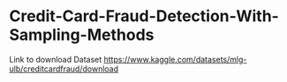 # Credit-Card-Fraud-Detection-With-Sampling-Methods

Link to download Dataset
https://www.kaggle.com/datasets/mlg-ulb/creditcardfraud/download
